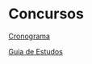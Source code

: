 # Concursos



[Cronograma](https://g.co/gemini/share/972b653c5d95)

[Guia de Estudos](https://g.co/gemini/share/f066d3de05db)